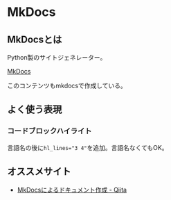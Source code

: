 # MkDocs

MkDocsとは
----------

Python製のサイトジェネレーター。

<a class="card" href="https://www.mkdocs.org/">MkDocs</a>

このコンテンツもmkdocsで作成している。


よく使う表現
------------

### コードブロックハイライト

言語名の後に`hl_lines="3 4"`を追加。言語名なくてもOK。


オススメサイト
--------------

* [MkDocsによるドキュメント作成 \- Qiita](https://qiita.com/mebiusbox2/items/a61d42878266af969e3c)
